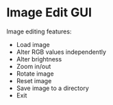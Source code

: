 # Image Edit GUI
Image editing features:
- Load image
- Alter RGB values independently
- Alter brightness
- Zoom in/out
- Rotate image
- Reset image
- Save image to a directory
- Exit
